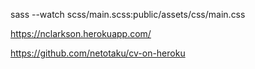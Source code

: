 sass --watch scss/main.scss:public/assets/css/main.css

https://nclarkson.herokuapp.com/

https://github.com/netotaku/cv-on-heroku